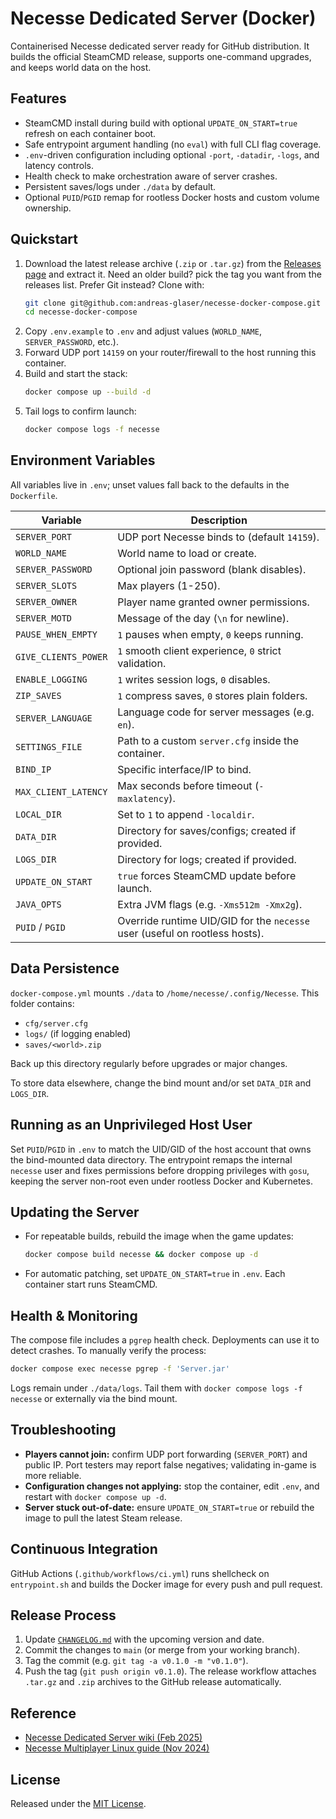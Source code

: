 # Necesse Dedicated Server (Docker)

Containerised Necesse dedicated server ready for GitHub distribution. It builds the official SteamCMD release, supports one-command upgrades, and keeps world data on the host.

## Features
- SteamCMD install during build with optional `UPDATE_ON_START=true` refresh on each container boot.
- Safe entrypoint argument handling (no `eval`) with full CLI flag coverage.
- `.env`-driven configuration including optional `-port`, `-datadir`, `-logs`, and latency controls.
- Health check to make orchestration aware of server crashes.
- Persistent saves/logs under `./data` by default.
- Optional `PUID`/`PGID` remap for rootless Docker hosts and custom volume ownership.

## Quickstart
1. Download the latest release archive (`.zip` or `.tar.gz`) from the [Releases page](https://github.com/andreas-glaser/necesse-docker-compose/releases) and extract it. Need an older build? pick the tag you want from the releases list. Prefer Git instead? Clone with:
   ```bash
   git clone git@github.com:andreas-glaser/necesse-docker-compose.git
   cd necesse-docker-compose
   ```
2. Copy `.env.example` to `.env` and adjust values (`WORLD_NAME`, `SERVER_PASSWORD`, etc.).
3. Forward UDP port `14159` on your router/firewall to the host running this container.
4. Build and start the stack:
   ```bash
   docker compose up --build -d
   ```
5. Tail logs to confirm launch:
   ```bash
   docker compose logs -f necesse
   ```

## Environment Variables

All variables live in `.env`; unset values fall back to the defaults in the `Dockerfile`.

| Variable | Description |
| --- | --- |
| `SERVER_PORT` | UDP port Necesse binds to (default `14159`). |
| `WORLD_NAME` | World name to load or create. |
| `SERVER_PASSWORD` | Optional join password (blank disables). |
| `SERVER_SLOTS` | Max players (1-250). |
| `SERVER_OWNER` | Player name granted owner permissions. |
| `SERVER_MOTD` | Message of the day (`\n` for newline). |
| `PAUSE_WHEN_EMPTY` | `1` pauses when empty, `0` keeps running. |
| `GIVE_CLIENTS_POWER` | `1` smooth client experience, `0` strict validation. |
| `ENABLE_LOGGING` | `1` writes session logs, `0` disables. |
| `ZIP_SAVES` | `1` compress saves, `0` stores plain folders. |
| `SERVER_LANGUAGE` | Language code for server messages (e.g. `en`). |
| `SETTINGS_FILE` | Path to a custom `server.cfg` inside the container. |
| `BIND_IP` | Specific interface/IP to bind. |
| `MAX_CLIENT_LATENCY` | Max seconds before timeout (`-maxlatency`). |
| `LOCAL_DIR` | Set to `1` to append `-localdir`. |
| `DATA_DIR` | Directory for saves/configs; created if provided. |
| `LOGS_DIR` | Directory for logs; created if provided. |
| `UPDATE_ON_START` | `true` forces SteamCMD update before launch. |
| `JAVA_OPTS` | Extra JVM flags (e.g. `-Xms512m -Xmx2g`). |
| `PUID` / `PGID` | Override runtime UID/GID for the `necesse` user (useful on rootless hosts). |

## Data Persistence

`docker-compose.yml` mounts `./data` to `/home/necesse/.config/Necesse`. This folder contains:
- `cfg/server.cfg`
- `logs/` (if logging enabled)
- `saves/<world>.zip`

Back up this directory regularly before upgrades or major changes.

To store data elsewhere, change the bind mount and/or set `DATA_DIR` and `LOGS_DIR`.

## Running as an Unprivileged Host User

Set `PUID`/`PGID` in `.env` to match the UID/GID of the host account that owns the bind-mounted data directory. The entrypoint remaps the internal `necesse` user and fixes permissions before dropping privileges with `gosu`, keeping the server non-root even under rootless Docker and Kubernetes.

## Updating the Server

- For repeatable builds, rebuild the image when the game updates:
  ```bash
  docker compose build necesse && docker compose up -d
  ```
- For automatic patching, set `UPDATE_ON_START=true` in `.env`. Each container start runs SteamCMD.

## Health & Monitoring

The compose file includes a `pgrep` health check. Deployments can use it to detect crashes. To manually verify the process:
```bash
docker compose exec necesse pgrep -f 'Server.jar'
```

Logs remain under `./data/logs`. Tail them with `docker compose logs -f necesse` or externally via the bind mount.

## Troubleshooting

- **Players cannot join:** confirm UDP port forwarding (`SERVER_PORT`) and public IP. Port testers may report false negatives; validating in-game is more reliable.
- **Configuration changes not applying:** stop the container, edit `.env`, and restart with `docker compose up -d`.
- **Server stuck out-of-date:** ensure `UPDATE_ON_START=true` or rebuild the image to pull the latest Steam release.

## Continuous Integration

GitHub Actions (`.github/workflows/ci.yml`) runs shellcheck on `entrypoint.sh` and builds the Docker image for every push and pull request.

## Release Process

1. Update [`CHANGELOG.md`](CHANGELOG.md) with the upcoming version and date.
2. Commit the changes to `main` (or merge from your working branch).
3. Tag the commit (e.g. `git tag -a v0.1.0 -m "v0.1.0"`).
4. Push the tag (`git push origin v0.1.0`). The release workflow attaches `.tar.gz` and `.zip` archives to the GitHub release automatically.

## Reference

- [Necesse Dedicated Server wiki (Feb 2025)](https://wiki.necesse.net/wiki/Dedicated_server)  
- [Necesse Multiplayer Linux guide (Nov 2024)](https://wiki.necesse.net/wiki/Multiplayer-Linux)

## License

Released under the [MIT License](LICENSE).
